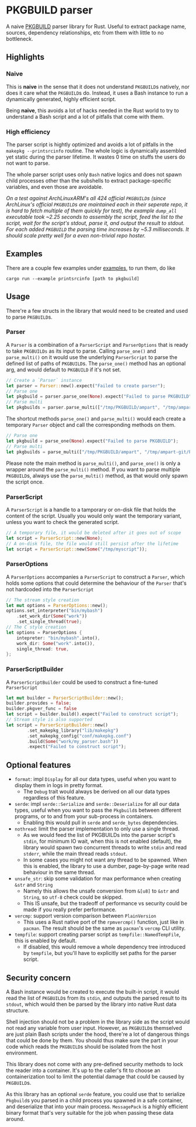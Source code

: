 # PKGBUILD parser

A naive [PKGBUILD](https://wiki.archlinux.org/title/PKGBUILD) parser library for Rust. Useful to extract package name, sources, dependency relationships, etc from them with little to no bottleneck. 

## Highlights

### Naive
This is **naive** in the sense that it does not understand `PKGBUILD`s natively, nor does it care what the `PKGBUILD`s do. Instead, it uses a Bash instance to run a dynamically generated, highly efficient script.

Being **naive**, this avoids a lot of hacks needed in the Rust world to try to understand a Bash script and a lot of pitfalls that come with them.

### High efficiency
The parser script is hightly optimized and avoids a lot of pitfalls in the `makepkg --printsrcinfo` routine. The whole logic is dynamically assembled yet static during the parser lifetime. It wastes 0 time on stuffs the users do not want to parse.

The whole parser script uses only `Bash` native logics and does not spawn child processes other than the subshells to extract package-specific variables, and even those are avoidable.

_On a test against ArchLinuxARM's all 424 official `PKGBUILD`s (since ArchLinux's official `PKGBUILD`s are maintained each in their seperate repo, it is hard to fetch multiple of them quickly for test), the example `dump_all` executable took ~2.25 seconds to assembly the script, feed the list to the script, wait for the script's stdout, parse it, and output the result to stdout. For each added `PKGBUILD` the parsing time increases by ~5.3 milliseconds. It should scale pretty well for a even non-trivial repo hoster._

## Examples
There are a couple few examples under [examples](examples), to run them, do like
```
cargo run --example printsrcinfo [path to pkgbuild]
```

## Usage
There're a few structs in the library that would need to be created and used to parse `PKGBUILD`s.

### Parser
A `Parser` is a combination of a `ParserScript` and `ParserOptions` that is ready to take `PKGBUILDs` as its input to parse. Calling `parse_one()` and `parse_multi()` on it would use the underlying `ParserScript` to parse the defined list of paths of `PKGBUILD`s. The `parse_one()` method has an optional arg, and would default to `PKGBUILD` if it's not set.
```Rust
// Create a `Parser` instance
let parser = Parser::new().expect("Failed to create parser");
// Parse one
let pkgbuild = parser.parse_one(None).expect("Failed to parse PKGBUILD");
// Parse multi
let pkgbuilds = parser.parse_multi(["/tmp/PKGBUILD/ampart", "/tmp/ampart-git/PKGBUILD", "/tmp/chromium/PKGBUILD"]).expect("Failed to parse multiple PKGBUILDs");
```

The shortcut methods `parse_one()` and `parse_multi()` would each create a temporary `Parser` object and call the corresponding methods on them.

```Rust
// Parse one
let pkgbuild = parse_one(None).expect("Failed to parse PKGBUILD");
// Parse multi
let pkgbuilds = parse_multi(["/tmp/PKGBUILD/ampart", "/tmp/ampart-git/PKGBUILD", "/tmp/chromium/PKGBUILD"]).expect("Failed to parse multiple PKGBUILDs");
```

Please note the main method is `parse_multi()`, and `parse_one()` is only a wrapper around the `parse_multi()` method. If you want to parse multiple `PKGBUILD`s, always use the `parse_multi()` method, as that would only spawn the script once.

### ParserScript

A `ParserScript` is a handle to a tamporary or on-disk file that holds the content of the script. Usually you would only want the temporary variant, unless you want to check the generated script.
```Rust
// A temporary file, it would be deleted after it goes out of scope
let script = ParserScript::new(None);
// A on-disk file, the file would still persist after the lifetime
let script = ParserScript::new(Some("/tmp/myscript"));
```

### ParserOptions

A `ParserOptions` accompanies a `ParserScript` to construct a `Parser`, which holds some options that could determine the behaviour of the `Parser` that's not hardcoded into the `ParserScript`
```Rust
// The stream style creation
let mut options = ParserOptions::new();
options.set_interpreter("bin/mybash")
    .set_work_dir(Some("work"))
    .set_single_thread(true);
// The C style creation
let options = ParserOptions {
    intepreter: "bin/mybash".into(),
    work_dir: Some("work".into()),
    single_thread: true,
};
```

### ParserScriptBuilder
A `ParserScriptBuilder` could be used to construct a fine-tuned `ParserScript`
```Rust
let mut builder = ParserScriptBuilder::new();
builder.provides = false;
builder.pkgver_func = false
let script = builder.build().expect("Failed to construct script");
// Stream style is also supported
let script = ParserScriptBuilder::new()
        .set_makepkg_library("lib/makepkg")
        .set_makepkg_config("conf/makepkg.conf")
        .build(Some("work/my_parser.bash"))
        .expect("Failed to construct script");
```

## Optional features
- `format`: impl `Display` for all our data types, useful when you want to display them in logs in pretty format. 
  - The `Debug` trait would always be derived on all our data types regardless of this feature.
- `serde`: impl `serde::Serialize` and `serde::Deserialize` for all our data types, useful when you want to pass the `Pkgbuild`s between different programs, or to and from your sub-process in containers.
  - Enabling this would pull in `serde` and `serde_bytes` dependencies.
- `nothread`: limit the parser implementation to only use a single thread. 
  - As we would feed the list of PKGBUILDs into the parser script's `stdin`, for minimum IO wait, when this is not enabled (default), the library would spawn two concurrent threads to write `stdin` and read `stderr`, while the main thread reads `stdout`.
  - In some cases you might not want any thread to be spawned. When this is enabled, the library to use a dumber, page-by-page write read behaviour in the same thread.
- `unsafe_str`: skip some validation for max performance when creating `&str` and `String`
  - Namely this allows the unsafe conversion from `&[u8]` to `&str` and `String`, so `utf-8` check could be skipped.
  - This IS unsafe, but the tradeoff of performance vs security could be made if you really prefer performance.
- `vercmp`: support version comparison between `PlainVersion`
  - This uses a Rust native port of the `rpmvercmp()` function, just like in `pacman`. The result should be the same as `pacman`'s `vercmp` CLI utility.
- `tempfile`: support creating parser script as `tempfile::NamedTempFile`, this is enabled by default.
  - If disabled, this would remove a whole dependency tree introduced by `tempfile`, but you'll have to explicitly set paths for the parser script.


## Security concern
A Bash instance would be created to execute the built-in script, it would read the list of `PKGBUILD`s from its `stdin`, and outputs the parsed result to its `stdout`, which would then be parsed by the library into native Rust data structure.

Shell injection should not be a problem in the library side as the script would not read any variable from user input. However, as `PKGBUILD`s themselved are just plain Bash scripts under the hood, there're a lot of dangerous things that could be done by them. You should thus make sure the part in your code which reads the `PKGBUILD`s should be isolated from the host environment. 

This library does not come with any pre-defined security methods to lock the reader into a container. It's up to the caller's fit to choose an containerization tool to limit the potential damage that could be caused by `PKGBUILD`s.

As this library has an optional `serde` feature, you could use that to serialize `Pkgbuild`s you parsed in a child process you spawned in a safe container, and deserialize that into your main process. `MessagePack` is a highly efficient binary format that's very suitable for the job when passing these data around.